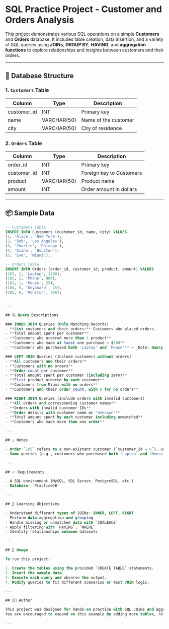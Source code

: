 # SQL Practice Project - Customer and Orders Analysis

This project demonstrates various SQL operations on a simple **Customers** and **Orders** database. It includes table creation, data insertion, and a variety of SQL queries using **JOINs**, **GROUP BY**, **HAVING**, and **aggregation functions** to explore relationships and insights between customers and their orders.

---

## 📁 Database Structure

### 1. `Customers` Table

| Column       | Type        | Description             |
|--------------|-------------|-------------------------|
| customer_id  | INT         | Primary key             |
| name         | VARCHAR(50) | Name of the customer    |
| city         | VARCHAR(50) | City of residence       |

### 2. `Orders` Table

| Column       | Type        | Description             |
|--------------|-------------|-------------------------|
| order_id     | INT         | Primary key             |
| customer_id  | INT         | Foreign key to Customers|
| product      | VARCHAR(50) | Product name            |
| amount       | INT         | Order amount in dollars |

---

## 📦 Sample Data

```sql
-- Customers Table
INSERT INTO Customers (customer_id, name, city) VALUES
(1, 'Alice', 'New York'),
(2, 'Bob', 'Los Angeles'),
(3, 'Charlie', 'Chicago'),
(4, 'Diana', 'Houston'),
(5, 'Eve', 'Miami');

-- Orders Table
INSERT INTO Orders (order_id, customer_id, product, amount) VALUES
(101, 1, 'Laptop', 1200),
(102, 2, 'Phone', 800),
(103, 1, 'Mouse', 25),
(104, 5, 'Keyboard', 45),
(105, 6, 'Monitor', 300);


---

## 🔍 Query Descriptions

### INNER JOIN Queries (Only Matching Records)
- **List customers and their orders:** Customers who placed orders.
- **Total amount spent per customer**
- **Customers who ordered more than 1 product**
- **Customers who made at least one purchase > $500**
- **Customers who purchased both 'Laptop' and 'Mouse'** – _Note: Query needs correction to use `HAVING COUNT(DISTINCT product) = 2`._

### LEFT JOIN Queries (Include customers without orders)
- **All customers and their orders**
- **Customers with no orders**
- **Order count per customer**
- **Total amount spent per customer (including zero)**
- **First product ordered by each customer**
- **Customers from Miami with no orders**
- **Customers and their order count, with 0 for no orders**

### RIGHT JOIN Queries (Include orders with invalid customers)
- **All orders and corresponding customer names**
- **Orders with invalid customer IDs**
- **Order details with customer name or 'Unknown'**
- **Total amount spent by each customer including unmatched**
- **Customers who made more than one order**

---

## ⚠️ Notes

- Order `105` refers to a non-existent customer (`customer_id = 6`), used to demonstrate `RIGHT JOIN` and `COALESCE`.
- Some queries (e.g., customers who purchased both 'Laptop' and 'Mouse') should be rewritten with a subquery or conditional aggregation.

---

## ✅ Requirements

- A SQL environment (MySQL, SQL Server, PostgreSQL, etc.)
- Database: `PracticeDB`

---

## 🧠 Learning Objectives

- Understand different types of JOINs: INNER, LEFT, RIGHT
- Perform data aggregation and grouping
- Handle missing or unmatched data with `COALESCE`
- Apply filtering with `HAVING`, `WHERE`
- Identify relationships between datasets

---

## 📂 Usage

To run this project:

1. Create the tables using the provided `CREATE TABLE` statements.
2. Insert the sample data.
3. Execute each query and observe the output.
4. Modify queries to fit different scenarios or test JOIN logic.

---

## 👩‍💻 Author

This project was designed for hands-on practice with SQL JOINs and aggregation queries.  
You are encouraged to expand on this example by adding more tables, relationships, and advanced SQL operations.

---
